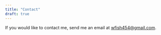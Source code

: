 ```yaml
---
title: "Contact"
draft: true
---
```


If you would like to contact me, send me an email at wfish454@gmail.com.
